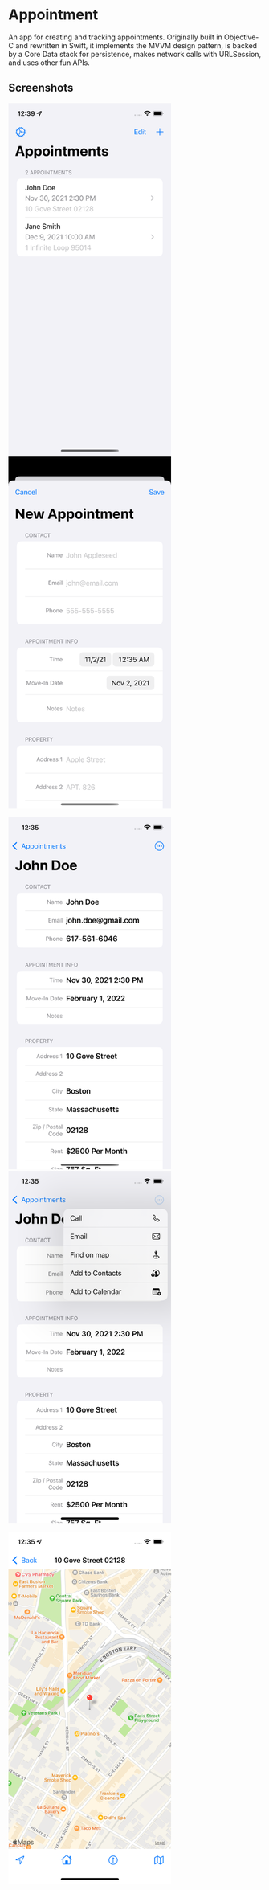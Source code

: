 # Appointment

An app for creating and tracking appointments. Originally built in Objective-C and rewritten in Swift, it implements the MVVM design pattern, is backed by a Core Data stack for persistence, makes network calls with URLSession, and uses other fun APIs.

## Screenshots
<img src="/Screenshots/1.png" width="324px" height="701px" /> <img src="/Screenshots/2.png" width="324px" height="701px" />

<img src="/Screenshots/3.png" width="324px" height="701px" /> <img src="/Screenshots/4.png" width="324px" height="701px" />

<img src="/Screenshots/5.png" width="324px" height="701px" />
